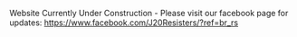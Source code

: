 Website Currently Under Construction - Please visit our facebook page for updates: https://www.facebook.com/J20Resisters/?ref=br_rs
